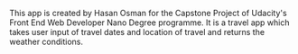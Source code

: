 This app is created by Hasan Osman for the Capstone Project of Udacity's Front End Web Developer Nano Degree programme. It is a travel app which takes user input of travel dates and location of travel and returns the weather conditions. 
